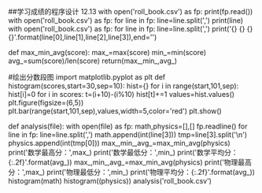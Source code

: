 ##学习成绩的程序设计 12.13
with open('roll_book.csv') as fp:
    print(fp.read())
with open('roll_book.csv') as fp:
    for line in fp:
        line=line.split(',')
        print(line)
with open('roll_book.csv') as fp:
    for line in fp:
        line=line.split(',')
        print('{} {} {} {}'.format(line[0],line[1],line[2],line[3]),end='')

def max_min_avg(score):
    max_=max(score)
    min_=min(score)
    avg_=sum(score)/len(score)
    return(max_,min_,avg_)

#绘出分数段图
import matplotlib.pyplot as plt
def histogram(scores,start=30,sep=10):
    hist={}
    for i in range(start,101,sep):
        hist[i]=0
    for i in scores:
        t=(i+10)-(i%10)
        hist[t]+=1
    values=hist.values()
    plt.figure(figsize=(6,5))
    plt.bar(range(start,101,sep),values,width=5,color='red')
    plt.show()

def analysis(file):
    with open(file) as fp:
        math,physics=[],[]
        fp.readline()
        for line in fp:
            line=line.split(',')
            math.append(int(line[3]))
            tmp=line[3].split('\n')
            physics.append(int(tmp[0]))
        max_,min_,avg_=max_min_avg(physics)
        print('数学最高分：',max_)
        print('数学最低分：',min_)
        print('数学平均分：{:.2f}'.format(avg_))
        max_,min_,avg_=max_min_avg(physics)
        print('物理最高分：',max_)
        print('物理最低分：',min_)
        print('物理平均分：{:.2f}'.format(avg_))
        histogram(math)
        histogram((physics))
analysis('roll_book.csv')
